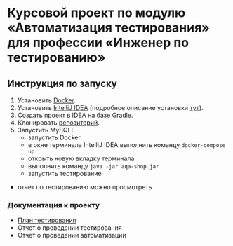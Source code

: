 # Курсовой проект по модулю «Автоматизация тестирования» для профессии «Инженер по тестированию»

## Инструкция по запуску

1. Установить [Docker](https://www.docker.com/).
2. Установить [IntelliJ IDEA](https://www.jetbrains.com/toolbox-app/) (подробное описание установки [тут](https://github.com/netology-code/javaqa-homeworks/blob/master/intro/idea.md)).
3. Создать проект в IDEA на базе Gradle.
4. Клонировать [репозиторий](https://github.com/Kitsune785/Coursework.git).
5. Запустить MySQL:
    - запустить Docker
    - в окне терминала IntelliJ IDEA выполнить команду `docker-compose up`
    - открыть новую вкладку терминала
    - выполнить команду `java -jar aqa-shop.jar`
    - запустить тестирование
- отчет по тестированию можно просмотреть 

### Документация к проекту
- [План тестирования]()
- Отчет о проведении тестирования
- Отчет о проведении автоматизации
